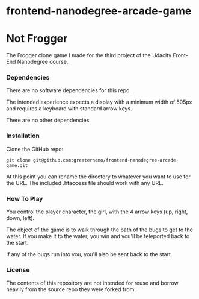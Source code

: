 frontend-nanodegree-arcade-game
===============================

# Not Frogger

The Frogger clone game I made for the third project of the Udacity Front-End Nanodegree course.

### Dependencies

There are no software dependencies for this repo.

The intended experience expects a display with a minimum width of 505px and requires a keyboard with standard arrow keys.

There are no other dependencies.

### Installation

Clone the GitHub repo:
```
git clone git@github.com:greaternemo/frontend-nanodegree-arcade-game.git
```
At this point you can rename the directory to whatever you want to use for the URL. The included .htaccess file should work with any URL. 

### How To Play

You control the player character, the girl, with the 4 arrow keys (up, right, down, left).

The object of the game is to walk through the path of the bugs to get to the water. If you make it to the water, you win and you'll be teleported back to the start.

If any of the bugs run into you, you'll also be sent back to the start.

### License

The contents of this repository are not intended for reuse and borrow heavily from the source repo they were forked from.
